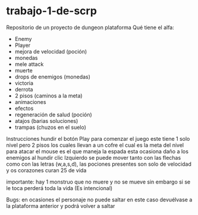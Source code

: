 # trabajo-1-de-scrp
Repositorio de un proyecto de dungeon plataforma
Qué tiene el alfa:
- Enemy
- Player
- mejora de velocidad (poción)
- monedas
- mele attack
- muerte
- drops de enemigos (monedas)
- victoria
- derrota
- 2 pisos (caminos a la meta)
- animaciones
- efectos 
- regeneración de salud (poción)
- atajos (barias soluciones)
- trampas (chuzos en el suelo)

Instrucciones
hundir el botón Play para comenzar el juego este tiene 1 solo nivel pero 2 pisos los cuales llevan a un cofre el cual es la meta del nivel para atacar el mouse es el que maneja la espada esta ocasiona daño a los enemigos al hundir clic Izquierdo se puede mover tanto con las flechas como con las letras (w,a,s,d), las pociones presentes son solo de velocidad y os corazones curan 25 de vida 

importante:
hay 1 monstruo que no muere y no se mueve sin embargo si se le toca perderá toda la vida (Es intencional)

Bugs:
en ocasiones el personaje no puede saltar en este caso devuélvase a la plataforma anterior y podrá volver a saltar
